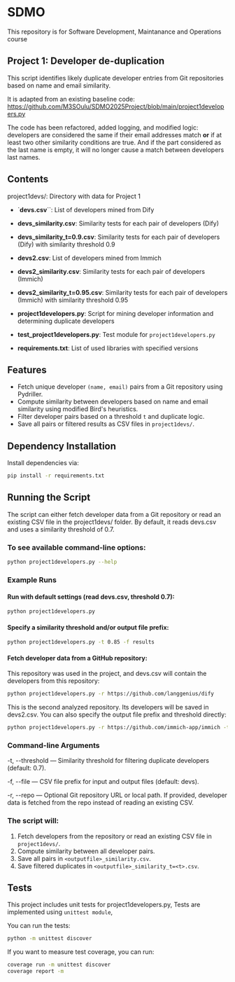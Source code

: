 # SDMO

This repository is for Software Development, Maintanance and Operations course

## Project 1: Developer de-duplication

This script identifies likely duplicate developer entries from Git repositories based on name and email similarity.

It is adapted from an existing baseline code:  
https://github.com/M3SOulu/SDMO2025Project/blob/main/project1developers.py 

The code has been refactored, added logging, and modified logic: developers are considered the same if their email addresses match **or** if at least two other similarity conditions are true. And if the part considered as the last name is empty, it will no longer cause a match between developers last names.

## Contents

project1devs/: Directory with data for Project 1

- `**devs.csv**``: List of developers mined from Dify  
- **devs_similarity.csv**: Similarity tests for each pair of developers (Dify)  
- **devs_similarity_t=0.9.csv**: Similarity tests for each pair of developers (Dify) with similarity threshold 0.9  

- **devs2.csv**: List of developers mined from Immich  
- **devs2_similarity.csv**: Similarity tests for each pair of developers (Immich)  
- **devs2_similarity_t=0.95.csv**: Similarity tests for each pair of developers (Immich) with similarity threshold 0.95  

- **project1developers.py**: Script for mining developer information and determining duplicate developers  
- **test_project1developers.py**: Test module for `project1developers.py`  
- **requirements.txt**: List of used libraries with specified versions  

## Features

- Fetch unique developer `(name, email)` pairs from a Git repository using Pydriller.
- Compute similarity between developers based on name and email similarity using modified Bird's heuristics.
- Filter developer pairs based on a threshold `t` and duplicate logic.
- Save all pairs or filtered results as CSV files in `project1devs/`.

## Dependency Installation

Install dependencies via:

```bash
pip install -r requirements.txt
```
## Running the Script

The script can either fetch developer data from a Git repository or read an existing CSV file in the project1devs/ folder. By default, it reads devs.csv and uses a similarity threshold of 0.7.

### To see available command-line options:

```bash
python project1developers.py --help
```
### Example Runs

#### Run with default settings (read devs.csv, threshold 0.7):

```bash
python project1developers.py
```

#### Specify a similarity threshold and/or output file prefix:

```bash
python project1developers.py -t 0.85 -f results
```
#### Fetch developer data from a GitHub repository: 

This repository was used in the project, and devs.csv will contain the developers from this repository:

```bash
python project1developers.py -r https://github.com/langgenius/dify
```

This is the second analyzed repository. Its developers will be saved in devs2.csv. You can also specify the output file prefix and threshold directly:

```bash
python project1developers.py -r https://github.com/immich-app/immich -t 0.9 -f devs2
```


### Command-line Arguments

-t, --threshold — Similarity threshold for filtering duplicate developers (default: 0.7).

-f, --file — CSV file prefix for input and output files (default: devs).

-r, --repo — Optional Git repository URL or local path. If provided, developer data is fetched from the repo instead of reading an existing CSV.

### The script will:

1. Fetch developers from the repository or read an existing CSV file in `project1devs/`.
2. Compute similarity between all developer pairs.
3. Save all pairs in `<outputfile>_similarity.csv`.
4. Save filtered duplicates in `<outputfile>_similarity_t=<t>.csv`.


## Tests

This project includes unit tests for project1developers.py, Tests are implemented using `unittest module`, 

You can run the tests:

```bash
python -m unittest discover
```

If you want to measure test coverage, you can run:

```bash
coverage run -m unittest discover
coverage report -m
```
